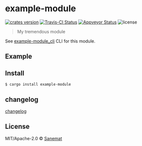 # example-module

[![crates version][crates-image]][crates-url] [![Travis-CI Status][travis-image]][travis-url] [![Appveyor Status][appveyor-image]][appveyor-url] ![license][license-image]

> My tremendous module

See [example-module_cli](https://github.com/user/rust-example-module_cli) CLI for this module.

## Example


## Install

```
$ cargo install example-module
```

## changelog

[changelog](./changelog.md)

## License

MIT/Apache-2.0 © [Sanemat](example.com)

[travis-url]: https://travis-ci.org/user/rust-example-module
[travis-image]: https://img.shields.io/travis/user/rust-example-module/master.svg?style=flat-square&label=travis
[appveyor-url]: https://ci.appveyor.com/project/user/rust-example-module/branch/master
[appveyor-image]: https://img.shields.io/appveyor/ci/user/rust-example-module/master.svg?style=flat-square&label=appveyor
[crates-url]: https://crates.io/crates/example-module
[crates-image]: https://img.shields.io/crates/v/example-module.svg?style=flat-square
[license-image]: https://img.shields.io/crates/l/example-module.svg?style=flat-square

